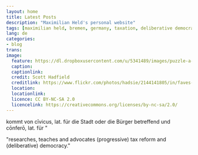 ```yaml
---
layout: home
title: Latest Posts
description: "Maximilian Held's personal website"
tags: [maximilian held, bremen, germany, taxation, deliberative democracy]
lang: de
categories:
- blog
trans:
image:
  feature: https://dl.dropboxusercontent.com/u/5341489/images/puzzle-a-lot_crop.jpg
  caption:
  captionlink:
  credit: Scott Hadfield
  creditlink: https://www.flickr.com/photos/hadsie/2144141805/in/faves-93207791@N02/
  location:
  locationlink:
  licence: CC BY-NC-SA 2.0
  licencelink: https://creativecommons.org/licenses/by-nc-sa/2.0/
---
```


kommt von cīvicus, lat. für die Stadt oder die Bürger betreffend und cōnferō, lat. für "

"researches, teaches and advocates (progressive) tax reform and (deliberative) democracy."
